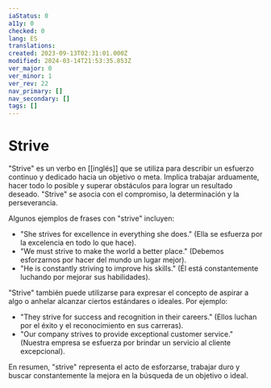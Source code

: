```yaml
---
iaStatus: 0
a11y: 0
checked: 0
lang: ES
translations: 
created: 2023-09-13T02:31:01.000Z
modified: 2024-03-14T21:53:35.853Z
ver_major: 0
ver_minor: 1
ver_rev: 22
nav_primary: []
nav_secondary: []
tags: []
---
```

# Strive

"Strive" es un verbo en [[inglés]] que se utiliza para describir un esfuerzo continuo y dedicado hacia un objetivo o meta. Implica trabajar arduamente, hacer todo lo posible y superar obstáculos para lograr un resultado deseado. "Strive" se asocia con el compromiso, la determinación y la perseverancia.

Algunos ejemplos de frases con "strive" incluyen:

- "She strives for excellence in everything she does." (Ella se esfuerza por la excelencia en todo lo que hace).
- "We must strive to make the world a better place." (Debemos esforzarnos por hacer del mundo un lugar mejor).
- "He is constantly striving to improve his skills." (Él está constantemente luchando por mejorar sus habilidades).

"Strive" también puede utilizarse para expresar el concepto de aspirar a algo o anhelar alcanzar ciertos estándares o ideales. Por ejemplo:

- "They strive for success and recognition in their careers." (Ellos luchan por el éxito y el reconocimiento en sus carreras).
- "Our company strives to provide exceptional customer service." (Nuestra empresa se esfuerza por brindar un servicio al cliente excepcional).

En resumen, "strive" representa el acto de esforzarse, trabajar duro y buscar constantemente la mejora en la búsqueda de un objetivo o ideal.